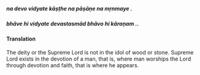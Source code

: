 ##### na devo vidyate kāṣṭhe na pāṣāṇe na mṛnmaye .
##### bhāve hi vidyate devastasmād bhāvo hi kāraṇam ..

#### Translation

The deity or the Supreme Lord is not in the idol of wood or stone. Supreme Lord exists in the devotion of a man, that is, where man worships the Lord through devotion and faith, that is where he appears.